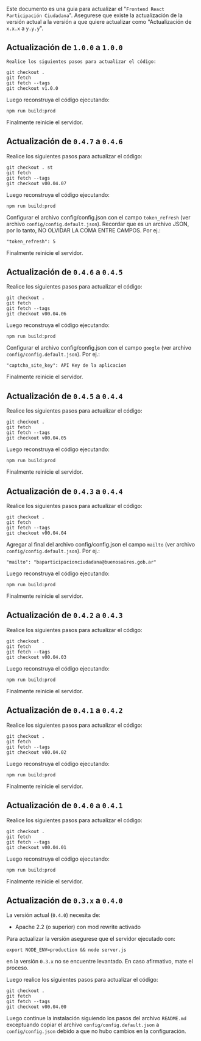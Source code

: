 Este documento es una guia para actualizar el "`Frontend React Participación Ciudadana`". Asegurese que existe la actualización de la versión actual a la versión a que quiere actualizar como "Actualización de `x.x.x` a `y.y.y`".

## Actualización de `1.0.0` a `1.0.0`

    Realice los siguientes pasos para actualizar el código:

    git checkout .
    git fetch
    git fetch --tags
    git checkout v1.0.0

Luego reconstruya el código ejecutando:

    npm run build:prod

Finalmente reinicie el servidor.

## Actualización de `0.4.7` a `0.4.6`

Realice los siguientes pasos para actualizar el código:

    git checkout . st
    git fetch
    git fetch --tags
    git checkout v00.04.07

Luego reconstruya el código ejecutando:

    npm run build:prod

Configurar el archivo config/config.json con el campo `token_refresh` (ver archivo `config/config.default.json`). Recordar que es un archivo JSON, por lo tanto, NO OLVIDAR LA COMA ENTRE CAMPOS. Por ej.:

    "token_refresh": 5

Finalmente reinicie el servidor.

## Actualización de `0.4.6` a `0.4.5`

Realice los siguientes pasos para actualizar el código:

    git checkout .
    git fetch
    git fetch --tags
    git checkout v00.04.06

Luego reconstruya el código ejecutando:

    npm run build:prod

Configurar el archivo config/config.json con el campo `google` (ver archivo `config/config.default.json`). Por ej.:

    "captcha_site_key": API Key de la aplicacion

Finalmente reinicie el servidor.

## Actualización de `0.4.5` a `0.4.4`

Realice los siguientes pasos para actualizar el código:

    git checkout .
    git fetch
    git fetch --tags
    git checkout v00.04.05

Luego reconstruya el código ejecutando:

    npm run build:prod

Finalmente reinicie el servidor.

## Actualización de `0.4.3` a `0.4.4`

Realice los siguientes pasos para actualizar el código:

    git checkout .
    git fetch
    git fetch --tags
    git checkout v00.04.04

Agregar al final del archivo config/config.json el campo `mailto` (ver archivo `config/config.default.json`). Por ej.:

    "mailto": "baparticipacionciudadana@buenosaires.gob.ar"

Luego reconstruya el código ejecutando:

    npm run build:prod

Finalmente reinicie el servidor.

## Actualización de `0.4.2` a `0.4.3`

Realice los siguientes pasos para actualizar el código:

    git checkout .
    git fetch
    git fetch --tags
    git checkout v00.04.03

Luego reconstruya el código ejecutando:

	npm run build:prod

Finalmente reinicie el servidor.

## Actualización de `0.4.1` a `0.4.2`

Realice los siguientes pasos para actualizar el código:

    git checkout .
    git fetch
    git fetch --tags
    git checkout v00.04.02

Luego reconstruya el código ejecutando:

	npm run build:prod

Finalmente reinicie el servidor.

## Actualización de `0.4.0` a `0.4.1`

Realice los siguientes pasos para actualizar el código:

    git checkout .
    git fetch
    git fetch --tags
    git checkout v00.04.01

Luego reconstruya el código ejecutando:

	npm run build:prod

Finalmente reinicie el servidor.

## Actualización de `0.3.x` a `0.4.0`

La versión actual (`0.4.0`) necesita de:
* Apache 2.2 (o superior) con mod rewrite activado

Para actualizar la versión asegurese que el servidor ejecutado con:

    export NODE_ENV=production && node server.js

en la versión `0.3.x` no se encuentre levantado. En caso afirmativo, mate el proceso.

Luego realice los siguientes pasos para actualizar el código:

    git checkout .
    git fetch
    git fetch --tags
    git checkout v00.04.00

Luego continue la instalación siguiendo los pasos del archivo `README.md` exceptuando copiar el archivo `config/config.default.json` a `config/config.json` debido a que no hubo cambios en la configuración.
